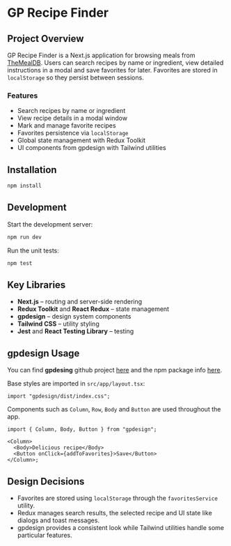 # GP Recipe Finder

## Project Overview

GP Recipe Finder is a Next.js application for browsing meals from [TheMealDB](https://www.themealdb.com/). Users can search recipes by name or ingredient, view detailed instructions in a modal and save favorites for later. Favorites are stored in `localStorage` so they persist between sessions.

### Features

- Search recipes by name or ingredient
- View recipe details in a modal window
- Mark and manage favorite recipes
- Favorites persistence via `localStorage`
- Global state management with Redux Toolkit
- UI components from gpdesign with Tailwind utilities

## Installation

```bash
npm install
```

## Development

Start the development server:

```bash
npm run dev
```

Run the unit tests:

```bash
npm test
```

## Key Libraries

- **Next.js** – routing and server-side rendering
- **Redux Toolkit** and **React Redux** – state management
- **gpdesign** – design system components
- **Tailwind CSS** – utility styling
- **Jest** and **React Testing Library** – testing

## gpdesign Usage

You can find **gpdesing** github project [here](https://github.com/GiuliaPuntoni/gpdesign) and the npm package info [here](https://www.npmjs.com/package/gpdesign).

Base styles are imported in `src/app/layout.tsx`:

```tsx
import "gpdesign/dist/index.css";
```

Components such as `Column`, `Row`, `Body` and `Button` are used throughout the app.

```tsx
import { Column, Body, Button } from "gpdesign";

<Column>
  <Body>Delicious recipe</Body>
  <Button onClick={addToFavorites}>Save</Button>
</Column>;
```

## Design Decisions

- Favorites are stored using `localStorage` through the `favoritesService` utility.
- Redux manages search results, the selected recipe and UI state like dialogs and toast messages.
- gpdesign provides a consistent look while Tailwind utilities handle some particular features.
